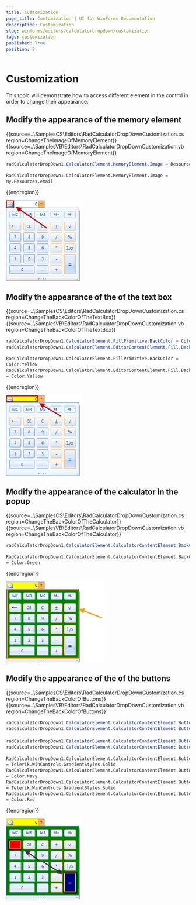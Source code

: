 ```yaml
---
title: Customization
page_title: Customization | UI for WinForms Documentation
description: Customization
slug: winforms/editors/calculatordropdown/customization
tags: customization
published: True
position: 2
---
```


# Customization
 
This topic will demonstrate how to access different element in the control in order to change their appearance.
      
## Modify the appearance of the memory element 

{{source=..\SamplesCS\Editors\RadCalculatorDropDownCustomization.cs region=ChangeTheImageOfMemoryElement}} 
{{source=..\SamplesVB\Editors\RadCalculatorDropDownCustomization.vb region=ChangeTheImageOfMemoryElement}} 

````C#
radCalculatorDropDown1.CalculatorElement.MemoryElement.Image = Resources.email;

````
````VB.NET
RadCalculatorDropDown1.CalculatorElement.MemoryElement.Image = My.Resources.email

````

{{endregion}} 


![editors-calculatordropdown-customization 001](images/editors-calculatordropdown-customization001.png)

## Modify the appearance of the  of the text box 

{{source=..\SamplesCS\Editors\RadCalculatorDropDownCustomization.cs region=ChangeTheBackColorOfTheTextBox}} 
{{source=..\SamplesVB\Editors\RadCalculatorDropDownCustomization.vb region=ChangeTheBackColorOfTheTextBox}} 

````C#
radCalculatorDropDown1.CalculatorElement.FillPrimitive.BackColor = Color.Yellow;
radCalculatorDropDown1.CalculatorElement.EditorContentElement.Fill.BackColor = Color.Yellow;

````
````VB.NET
RadCalculatorDropDown1.CalculatorElement.FillPrimitive.BackColor = Color.Yellow
RadCalculatorDropDown1.CalculatorElement.EditorContentElement.Fill.BackColor = Color.Yellow

````

{{endregion}} 


![editors-calculatordropdown-customization 002](images/editors-calculatordropdown-customization002.png)

## Modify the appearance of the calculator in the popup 

{{source=..\SamplesCS\Editors\RadCalculatorDropDownCustomization.cs region=ChangeTheBackColorOfTheCalculator}} 
{{source=..\SamplesVB\Editors\RadCalculatorDropDownCustomization.vb region=ChangeTheBackColorOfTheCalculator}} 

````C#
radCalculatorDropDown1.CalculatorElement.CalculatorContentElement.BackColor = Color.Green;

````
````VB.NET
RadCalculatorDropDown1.CalculatorElement.CalculatorContentElement.BackColor = Color.Green

````

{{endregion}} 


![editors-calculatordropdown-customization 003](images/editors-calculatordropdown-customization003.png)

## Modify the appearance of the of the buttons 

{{source=..\SamplesCS\Editors\RadCalculatorDropDownCustomization.cs region=ChangeTheBackColorOfButtons}} 
{{source=..\SamplesVB\Editors\RadCalculatorDropDownCustomization.vb region=ChangeTheBackColorOfButtons}} 

````C#
radCalculatorDropDown1.CalculatorElement.CalculatorContentElement.ButtonEquals.GradientStyle = Telerik.WinControls.GradientStyles.Solid;
radCalculatorDropDown1.CalculatorElement.CalculatorContentElement.ButtonEquals.BackColor = Color.Navy;
            
radCalculatorDropDown1.CalculatorElement.CalculatorContentElement.ButtonDelete.GradientStyle = Telerik.WinControls.GradientStyles.Solid;
radCalculatorDropDown1.CalculatorElement.CalculatorContentElement.ButtonDelete.BackColor = Color.Red;

````
````VB.NET
RadCalculatorDropDown1.CalculatorElement.CalculatorContentElement.ButtonEquals.GradientStyle = Telerik.WinControls.GradientStyles.Solid
RadCalculatorDropDown1.CalculatorElement.CalculatorContentElement.ButtonEquals.BackColor = Color.Navy
RadCalculatorDropDown1.CalculatorElement.CalculatorContentElement.ButtonDelete.GradientStyle = Telerik.WinControls.GradientStyles.Solid
RadCalculatorDropDown1.CalculatorElement.CalculatorContentElement.ButtonDelete.BackColor = Color.Red

````

{{endregion}} 


![editors-calculatordropdown-customization 004](images/editors-calculatordropdown-customization004.png)
